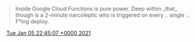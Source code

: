 > Inside Google Cloud Functions is pure power\. Deep within \_that\_ though is a 2\-minute narcoleptic who is triggered on every \.\. single \.\. F\*ing deploy\.

<img src="../../media/tweet.ico" width="12" /> [Tue Jan 05 22:45:07 +0000 2021](https://twitter.com/DromerDenker/status/1346588565581524995)